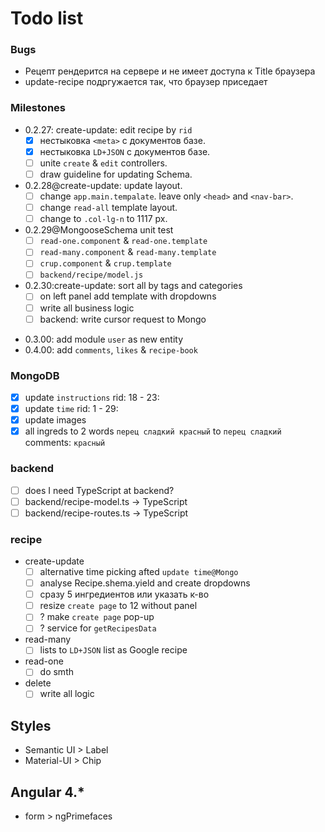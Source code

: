 # Todo list

### Bugs
 - Рецепт рендерится на сервере и не имеет доступа к Title браузера
 - update-recipe подргужается так, что браузер приседает

### Milestones
  * 0.2.27: create-update: edit recipe by `rid`
    - [x] нестыковка `<meta>` с документов базе.
    - [x] нестыковка `LD+JSON` с документов базе.
    - [ ] unite `create` & `edit` controllers.
    - [ ] draw guideline for updating Schema.

  * 0.2.28@create-update: update layout.
    - [ ] change `app.main.tempalate`. leave only `<head>` and `<nav-bar>`.
    - [ ] change `read-all` template layout.
    - [ ] change to `.col-lg-n` to 1117 px.

  * 0.2.29@MongooseSchema unit test
    - [ ] `read-one.component` & `read-one.template`
    - [ ] `read-many.component` & `read-many.template`
    - [ ] `crup.component` & `crup.template`
    - [ ] `backend/recipe/model.js`

  * 0.2.30:create-update: sort all by tags and categories
    - [ ] on left panel add template with dropdowns
    - [ ] write all business logic
    - [ ] backend: write cursor request to Mongo

  - 0.3.00: add module `user` as new entity
  - 0.4.00: add `comments`, `likes` & `recipe-book`

### MongoDB
  - [x] update `instructions` rid: 18 - 23:
  - [x] update `time` rid: 1 - 29:
  - [x] update images
  - [x] all ingreds to 2 words
        `перец сладкий красный` to `перец сладкий` comments: `красный`
### backend
  - [ ] does I need TypeScript at backend?
  - [ ] backend/recipe-model.ts  -> TypeScript
  - [ ] backend/recipe-routes.ts -> TypeScript

### recipe
  * create-update
    - [ ] alternative time picking afted `update time@Mongo`
    - [ ] analyse Recipe.shema.yield and create dropdowns
    - [ ] сразу 5 ингредиентов или указать к-во
    - [ ] resize `create page` to 12 without panel
    - [ ] ? make `create page` pop-up
    - [ ] ? service for `getRecipesData`
  * read-many
    - [ ] lists to `LD+JSON` list as Google recipe
  * read-one
    - [ ] do smth
  * delete
    - [ ] write all logic

## Styles
  - Semantic UI > Label
  - Material-UI > Chip

## Angular 4.*
  - form > ngPrimefaces
